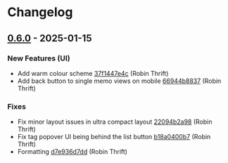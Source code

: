 # Changelog

## [0.6.0](https://github.com/RobinThrift/belt/releases/tag/v0.6.0) - 2025-01-15

### <!-- 0 -->New Features (UI)

- Add warm colour scheme [37f1447e4c](https://github.com/RobinThrift/belt/commit/37f1447e4cfae92401b0eeb549581f128717426c) (Robin Thrift)
- Add back button to single memo views on mobile [66944b8837](https://github.com/RobinThrift/belt/commit/66944b8837f310dcb5ea1253d83c03e04372dc16) (Robin Thrift)

### <!-- 1 -->Fixes

- Fix minor layout issues in ultra compact layout [22094b2a98](https://github.com/RobinThrift/belt/commit/22094b2a989068d38c872ddd0ed5a27a3e99c3ca) (Robin Thrift)
- Fix tag popover UI being behind the list button [b18a0400b7](https://github.com/RobinThrift/belt/commit/b18a0400b7d5fbe9ebf56ea84b40e5e6d874abc6) (Robin Thrift)
- Formatting [d7e936d7dd](https://github.com/RobinThrift/belt/commit/d7e936d7dd52fa0dbf609ef0ea4b219cb5a0f412) (Robin Thrift)

[0.6.0]: https://github.com/RobinThrift/belt/compare/v0.5.2..v0.6.0


